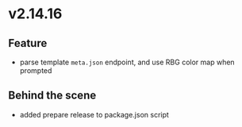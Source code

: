 # v2.14.16

## Feature

- parse template `meta.json` endpoint, and use RBG color map when prompted

## Behind the scene

- added prepare release to package.json script
